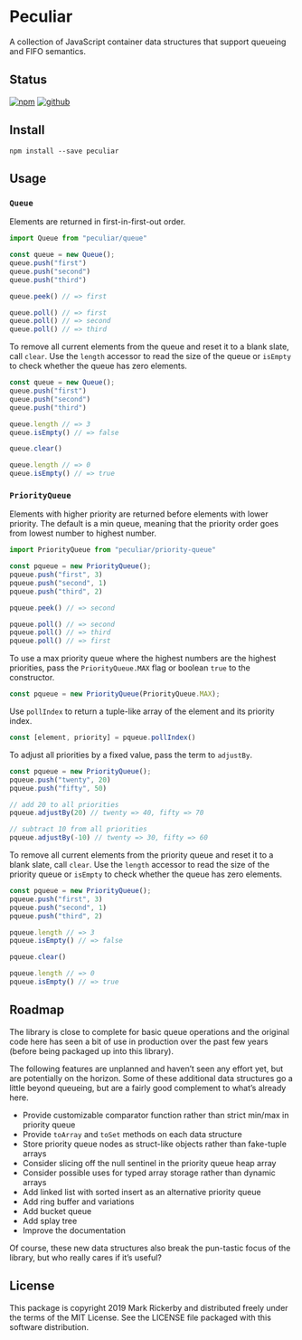 # Peculiar

A collection of JavaScript container data structures that support queueing and FIFO semantics.

## Status

[![npm](https://img.shields.io/npm/v/peculiar.svg)](https://npmjs.org/package/peculiar)
[![github](https://img.shields.io/github/workflow/status/maetl/peculiar/Node.js%20CI)](https://github.com/maetl/peculiar/actions)

## Install

```
npm install --save peculiar
```

## Usage

### `Queue`

Elements are returned in first-in-first-out order.

```js
import Queue from "peculiar/queue"

const queue = new Queue();
queue.push("first")
queue.push("second")
queue.push("third")

queue.peek() // => first

queue.poll() // => first
queue.poll() // => second
queue.poll() // => third
```

To remove all current elements from the queue and reset it to a blank slate, call `clear`. Use the `length` accessor to read the size of the queue or `isEmpty` to check whether the queue has zero elements.

```js
const queue = new Queue();
queue.push("first")
queue.push("second")
queue.push("third")

queue.length // => 3
queue.isEmpty() // => false

queue.clear()

queue.length // => 0
queue.isEmpty() // => true
```

### `PriorityQueue`

Elements with higher priority are returned before elements with lower priority. The default is a min queue, meaning that the priority order goes from lowest number to highest number.

```js
import PriorityQueue from "peculiar/priority-queue"

const pqueue = new PriorityQueue();
pqueue.push("first", 3)
pqueue.push("second", 1)
pqueue.push("third", 2)

pqueue.peek() // => second

pqueue.poll() // => second
pqueue.poll() // => third
pqueue.poll() // => first
```

To use a max priority queue where the highest numbers are the highest priorities, pass the `PriorityQueue.MAX` flag or boolean `true` to the constructor.

```js
const pqueue = new PriorityQueue(PriorityQueue.MAX);
```

Use `pollIndex` to return a tuple-like array of the element and its priority index.

```js
const [element, priority] = pqueue.pollIndex()
```

To adjust all priorities by a fixed value, pass the term to `adjustBy`.

```js
const pqueue = new PriorityQueue();
pqueue.push("twenty", 20)
pqueue.push("fifty", 50)

// add 20 to all priorities
pqueue.adjustBy(20) // twenty => 40, fifty => 70

// subtract 10 from all priorities
pqueue.adjustBy(-10) // twenty => 30, fifty => 60
```

To remove all current elements from the priority queue and reset it to a blank slate, call `clear`. Use the `length` accessor to read the size of the priority queue or `isEmpty` to check whether the queue has zero elements.

```js
const pqueue = new PriorityQueue();
pqueue.push("first", 3)
pqueue.push("second", 1)
pqueue.push("third", 2)

pqueue.length // => 3
pqueue.isEmpty() // => false

pqueue.clear()

pqueue.length // => 0
pqueue.isEmpty() // => true
```

## Roadmap

The library is close to complete for basic queue operations and the original code here has seen a bit of use in production over the past few years (before being packaged up into this library).

The following features are unplanned and haven’t seen any effort yet, but are potentially on the horizon. Some of these additional data structures go a little beyond queueing, but are a fairly good complement to what’s already here.

- Provide customizable comparator function rather than strict min/max in priority queue
- Provide `toArray` and `toSet` methods on each data structure
- Store priority queue nodes as struct-like objects rather than fake-tuple arrays
- Consider slicing off the null sentinel in the priority queue heap array
- Consider possible uses for typed array storage rather than dynamic arrays
- Add linked list with sorted insert as an alternative priority queue
- Add ring buffer and variations
- Add bucket queue
- Add splay tree
- Improve the documentation

Of course, these new data structures also break the pun-tastic focus of the library, but who really cares if it’s useful?

## License

This package is copyright 2019 Mark Rickerby and distributed freely under the terms of the MIT License. See the LICENSE file packaged with this software distribution.
